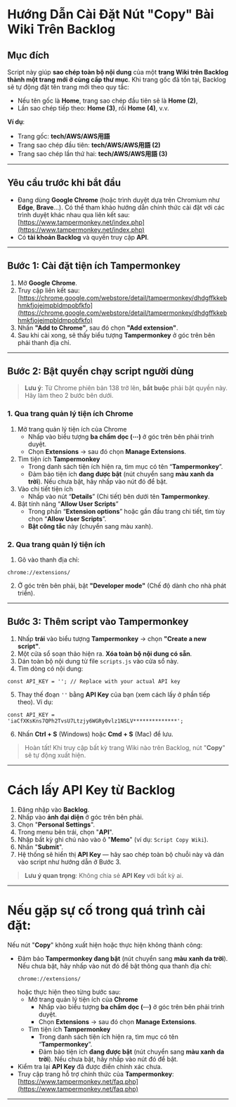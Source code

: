 # Hướng Dẫn Cài Đặt Nút "Copy" Bài Wiki Trên Backlog

## Mục đích
Script này giúp **sao chép toàn bộ nội dung** của một **trang Wiki trên Backlog thành một trang mới ở cùng cấp thư mục**.
Khi trang gốc đã tồn tại, Backlog sẽ tự động đặt tên trang mới theo quy tắc:
 
 * Nếu tên gốc là **Home**, trang sao chép đầu tiên sẽ là **Home (2)**,
 * Lần sao chép tiếp theo: **Home (3)**, rồi **Home (4)**, v.v.

**Ví dụ**:
 * Trang gốc: **tech/AWS/AWS用語**
 * Trang sao chép đầu tiên: **tech/AWS/AWS用語 (2)**
 * Trang sao chép lần thứ hai: **tech/AWS/AWS用語 (3)**

---

## Yêu cầu trước khi bắt đầu
- Đang dùng **Google Chrome** (hoặc trình duyệt dựa trên Chromium như **Edge**, **Brave**…). Có thể tham khảo hướng dẫn chính thức cài đặt với các trình duyệt khác nhau qua liên kết sau:
    [https://www.tampermonkey.net/index.php](https://www.tampermonkey.net/index.php)
- Có **tài khoản Backlog** và quyền truy cập **API**.

---

## Bước 1: Cài đặt tiện ích Tampermonkey

1. Mở **Google Chrome**.
2. Truy cập liên kết sau:  
   [https://chrome.google.com/webstore/detail/tampermonkey/dhdgffkkebhmkfjojejmpbldmpobfkfo](https://chrome.google.com/webstore/detail/tampermonkey/dhdgffkkebhmkfjojejmpbldmpobfkfo)
3. Nhấn **"Add to Chrome"**, sau đó chọn **"Add extension"**.
4. Sau khi cài xong, sẽ thấy biểu tượng **Tampermonkey** ở góc trên bên phải thanh địa chỉ.

---

## Bước 2: Bật quyền chạy script người dùng

> **Lưu ý**: Từ Chrome phiên bản 138 trở lên, **bắt buộc** phải bật quyền này. Hãy làm theo 2 bước bên dưới.

### 1. Qua trang quản lý tiện ích Chrome
  1. Mở trang quản lý tiện ích của Chrome
     * Nhấp vào biểu tượng **ba chấm dọc (⋯)** ở góc trên bên phải trình duyệt.
     * Chọn **Extensions** → sau đó chọn **Manage Extensions**.
  2. Tìm tiện ích **Tampermonkey**
     * Trong danh sách tiện ích hiện ra, tìm mục có tên “**Tampermonkey**”.
     * Đảm bảo tiện ích **đang được bật** (nút chuyển sang **màu xanh da trời**). Nếu chưa bật, hãy nhấp vào nút đó để bật.
  3. Vào chi tiết tiện ích
     * Nhấp vào nút “**Details**” (Chi tiết) bên dưới tên **Tampermonkey**.
  4. Bật tính năng “**Allow User Scripts**”
     * Trong phần “**Extension options**” hoặc gần đầu trang chi tiết, tìm tùy chọn “**Allow User Scripts**”.
     * **Bật công tắc** này (chuyển sang màu xanh).

### 2. Qua trang quản lý tiện ích
  1. Gõ vào thanh địa chỉ:  
  ```
  chrome://extensions/
  ```
  2. Ở góc trên bên phải, bật **"Developer mode"** (Chế độ dành cho nhà phát triển).

---

## Bước 3: Thêm script vào Tampermonkey

1. Nhấp **trái** vào biểu tượng **Tampermonkey** → chọn **"Create a new script"**.
2. Một cửa sổ soạn thảo hiện ra. **Xóa toàn bộ nội dung có sẵn**.
3. Dán toàn bộ nội dung từ file `scripts.js` vào cửa sổ này.
4. Tìm dòng có nội dung:
```
const API_KEY = ''; // Replace with your actual API key
```
5. Thay thế đoạn `''` bằng **API Key** của bạn (xem cách lấy ở phần tiếp theo). Ví dụ:
```
const API_KEY = 'iaCfXKsKns7QPh2TvsU7Ltzjy6WGRy0vlz1NSLV**************';
```
6. Nhấn **Ctrl + S** (Windows) hoặc **Cmd + S** (Mac) để lưu.

> Hoàn tất! Khi truy cập bất kỳ trang Wiki nào trên Backlog, nút "**Copy**" sẽ tự động xuất hiện.

---

# Cách lấy API Key từ Backlog
1. Đăng nhập vào **Backlog**.
2. Nhấp vào **ảnh đại diện** ở góc trên bên phải.
3. Chọn "**Personal Settings**".
4. Trong menu bên trái, chọn "**API**".
5. Nhập bất kỳ ghi chú nào vào ô "**Memo**" (ví dụ: `Script Copy Wiki`).
6. Nhấn "**Submit**".
7. Hệ thống sẽ hiển thị **API Key** — hãy sao chép toàn bộ chuỗi này và dán vào script như hướng dẫn ở Bước 3.

> **Lưu ý quan trọng**: Không chia sẻ **API Key** với bất kỳ ai. 

---

# Nếu gặp sự cố trong quá trình cài đặt:
Nếu nút "**Copy**" không xuất hiện hoặc thực hiện không thành công:
 * Đảm bảo **Tampermonkey đang bật** (nút chuyển sang **màu xanh da trời**). Nếu chưa bật, hãy nhấp vào nút đó để bật thông qua thanh địa chỉ:
   ```
   chrome://extensions/
   ```
   hoặc thực hiện theo từng bước sau:
   * Mở trang quản lý tiện ích của **Chrome**
     * Nhấp vào biểu tượng **ba chấm dọc (⋯)** ở góc trên bên phải trình duyệt.
     * Chọn **Extensions** → sau đó chọn **Manage Extensions**.
   * Tìm tiện ích **Tampermonkey**
     * Trong danh sách tiện ích hiện ra, tìm mục có tên “**Tampermonkey**”.
     * Đảm bảo tiện ích **đang được bật** (nút chuyển sang **màu xanh da trời**). Nếu chưa bật, hãy nhấp vào nút đó để bật.
 * Kiểm tra lại **API Key** đã được điền chính xác chưa.
 * Truy cập trang hỗ trợ chính thức của **Tampermonkey**:
  [https://www.tampermonkey.net/faq.php](https://www.tampermonkey.net/faq.php)

---
